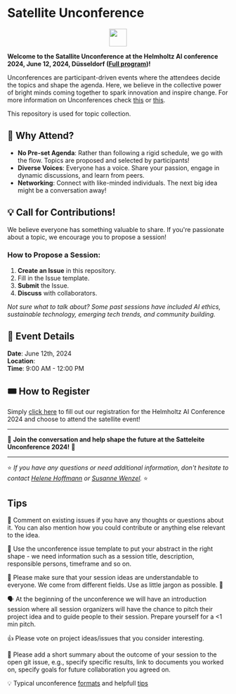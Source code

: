 
# Satellite Unconference 

<p align="center">
  <img src="https://github.com/DKRZ-AIM/HAI-HI-unconference-2023/assets/29659187/0dddb1b8-69c0-4aeb-8a68-aedb8b9f996b" height="40">

**Welcome to the Satallite Unconference at the Helmholtz AI conference 2024, June 12, 2024, Düsseldorf ([Full program]())!**

Unconferences are participant-driven events where the attendees decide the topics and shape the agenda. Here, we believe in the collective power of bright minds coming together to spark innovation and inspire change. For more information on Unconferences check [this](https://www.youtube.com/watch?v=0ai3cl-fWvE) or [this](https://unconference.net/unconferencing-how-to-prepare-to-attend-an-unconference-2/). 

This repository is used for topic collection.


## 🌟 Why Attend?

- **No Pre-set Agenda**: Rather than following a rigid schedule, we go with the flow. Topics are proposed and selected by participants!
- **Diverse Voices**: Everyone has a voice. Share your passion, engage in dynamic discussions, and learn from peers.
- **Networking**: Connect with like-minded individuals. The next big idea might be a conversation away!

## 💡 Call for Contributions!

We believe everyone has something valuable to share. If you're passionate about a topic, we encourage you to propose a session!

### How to Propose a Session:

1. **Create an Issue** in this repository.
2. Fill in the Issue template.
3. **Submit** the Issue.
4. **Discuss** with collaborators.

_Not sure what to talk about? Some past sessions have included AI ethics, sustainable technology, emerging tech trends, and community building._

## 📅 Event Details

**Date**: June 12th, 2024  
**Location**:   
**Time**: 9:00 AM - 12:00 PM

## 🎟️ How to Register

Simply [click here](#RegistrationLink) to fill out our registration for the Helmholtz AI Conference 2024 and choose to attend the satellite event!


---

💬 **Join the conversation and help shape the future at the Satteleite Unconference 2024!** 🚀

---

⭐ *If you have any questions or need additional information, don't hesitate to contact [Helene Hoffmann](mailto:helene.hoffmann@hzdr.de) or [Susanne Wenzel](s.wenzel@fz-juelich.de).* ⭐

## Tips

📜 Comment on existing issues if you have any thoughts or questions about it. You can also mention how you could contribute or anything else relevant to the idea.

📜 Use the unconference issue template to put your abstract in the right shape - we need information such as a session title, description, responsible persons, timeframe and so on.

📜 Please make sure that your session ideas are understandable to everyone. We come from different fields. Use as little jargon as possible. 💁

🗣️ At the beginning of the unconference we will have an introduction session where all session organizers will have the chance to pitch their project idea and to guide people to their session. Prepare yourself for a <1 min pitch.

👍 Please vote on project ideas/issues that you consider interesting.

📜 Please add a short summary about the outcome of your session to the open git issue, e.g., specify specific results, link to documents you worked on, specify goals for future collaboration you agreed on.

💡 Typical unconference [formats](http://unconference.net/methods-2/) and helpfull [tips](https://unconference.net/unconferencing-how-to-prepare-to-attend-an-unconference-2/)

